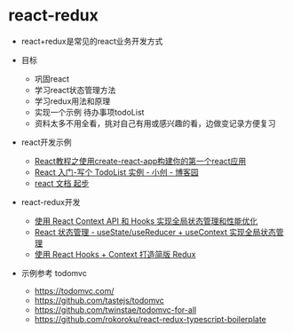 # react-redux
- react+redux是常见的react业务开发方式

- 目标
  - 巩固react
  - 学习react状态管理方法
  - 学习redux用法和原理
  - 实现一个示例 待办事项todoList
  - 资料太多不用全看，挑对自己有用或感兴趣的看，边做变记录方便复习

- react开发示例
  - [React教程之使用create-react-app构建你的第一个react应用](https://blog.csdn.net/moshowgame/article/details/91970581)
  - [React 入门-写个 TodoList 实例 - 小创 - 博客园](https://www.cnblogs.com/chuonye/p/14215897.html)
  - [react 文档 起步](https://zh-hans.react.dev/learn/installation)

- react-redux开发
  - [使用 React Context API 和 Hooks 实现全局状态管理和性能优化](https://sanonz.github.io/2020/state-management-and-performance-optimization-for-react-context-api-with-hooks/)
  - [React 状态管理 - useState/useReducer + useContext 实现全局状态管理](https://www.51cto.com/article/705227.html)
  - [使用 React Hooks + Context 打造简版 Redux](https://hentaicracker.github.io/2019/hooks.html#%E6%B7%B1%E5%85%A5)

- 示例参考 todomvc 
  - https://todomvc.com/
  - https://github.com/tastejs/todomvc
  - https://github.com/twinstae/todomvc-for-all
  - https://github.com/rokoroku/react-redux-typescript-boilerplate
